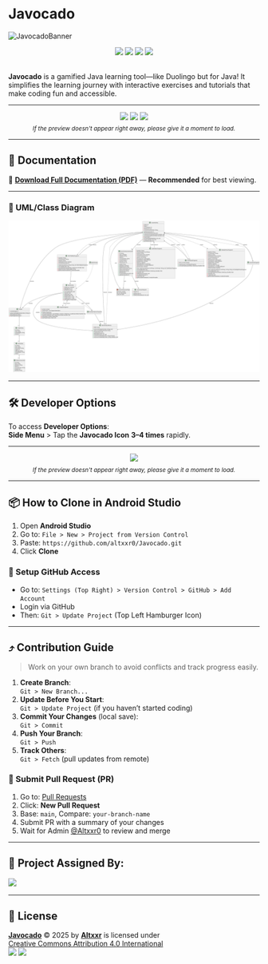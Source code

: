 # Javocado
![JavocadoBanner](https://github.com/user-attachments/assets/ded7d519-c897-4609-a5df-2050bc06e2fe)

<div align="center">
  <img src="https://img.shields.io/github/downloads/altxxr0/javocado/total?style=for-the-badge" />
  <img src="https://img.shields.io/github/commit-activity/t/altxxr0/javocado?style=for-the-badge" />
  <img src="https://img.shields.io/github/repo-size/altxxr0/javocado?style=for-the-badge" />
  <img src="https://img.shields.io/github/v/release/altxxr0/javocado?display_name=release&style=for-the-badge&label=Latest%3A" />
</div>
<br>

**Javocado** is a gamified Java learning tool—like Duolingo but for Java! It simplifies the learning journey with interactive exercises and tutorials that make coding fun and accessible.

---

<p align="center">
  <img src="https://github.com/user-attachments/assets/cb2deb72-7eeb-4d49-a202-467bb7d931db" width="200">
  <img src="https://github.com/user-attachments/assets/adaacc2b-86cd-4e08-a65c-340c580941b6" width="200">
  <img src="https://github.com/user-attachments/assets/600f9049-63b3-494b-b0e3-c92cdb65c141" width="200">
  <br>
  <sub><em>If the preview doesn't appear right away, please give it a moment to load.</em></sub>
</p>

---

## 📄 Documentation

📃 [**Download Full Documentation (PDF)**](https://github.com/altxxr0/Javocado/blob/main/docs%2FJavocado%20Documentation.pdf) — **Recommended** for best viewing.

---

### 🧩 UML/Class Diagram

![Javocado Diagram](https://raw.githubusercontent.com/altxxr0/Javocado/master/docs/Javocado%20Diagram.svg)

---

## 🛠 Developer Options

To access **Developer Options**:  
**Side Menu** > Tap the **Javocado Icon** **3–4 times** rapidly.

---

<p align="center">
  <img src="https://github.com/user-attachments/assets/e213f490-ca03-4a0a-8c99-cd31c586b67a" width="200">
  <br>
  <sub><em>If the preview doesn't appear right away, please give it a moment to load.</em></sub>
</p>

---

## 📦 How to Clone in Android Studio

1. Open **Android Studio**  
2. Go to: `File > New > Project from Version Control`  
3. Paste: `https://github.com/altxxr0/Javocado.git`  
4. Click **Clone**

### 🔧 Setup GitHub Access

- Go to: `Settings (Top Right) > Version Control > GitHub > Add Account`
- Login via GitHub
- Then: `Git > Update Project` (Top Left Hamburger Icon)

---

## ⤴ Contribution Guide

> Work on your own branch to avoid conflicts and track progress easily.

1. **Create Branch**:  
   `Git > New Branch...`  
2. **Update Before You Start**:  
   `Git > Update Project` (if you haven’t started coding)
3. **Commit Your Changes** (local save):  
   `Git > Commit`
4. **Push Your Branch**:  
   `Git > Push`
5. **Track Others**:  
   `Git > Fetch` (pull updates from remote)

### 🚀 Submit Pull Request (PR)

1. Go to: [Pull Requests](https://github.com/altxxr0/Javocado/pulls)  
2. Click: **New Pull Request**
3. Base: `main`, Compare: `your-branch-name`
4. Submit PR with a summary of your changes
5. Wait for Admin [@Altxxr0](https://github.com/altxxr0) to review and merge

---

## 🏫 Project Assigned By:

<a href="https://sti.edu" target="_blank">
  <img src="https://github.com/user-attachments/assets/c571ecfb-257c-453b-b18f-f9ae97ce3b41" width="150">
</a>

---

## 🪪 License

**[Javocado](https://github.com/altxxr0/Javocado)** © 2025 by [**Altxxr**](https://github.com/altxxr0) is licensed under  
[Creative Commons Attribution 4.0 International](https://creativecommons.org/licenses/by/4.0/)  
<img src="https://mirrors.creativecommons.org/presskit/icons/cc.svg" width="20"> <img src="https://mirrors.creativecommons.org/presskit/icons/by.svg" width="20">
